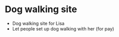 # Dog walking site

*   Dog walking site for Lisa
*   Let people set up dog walking with her (for pay)